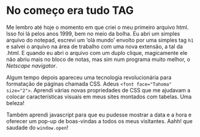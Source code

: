 # No começo era tudo TAG

Me lembro até hoje o momento em que criei o meu primeiro arquivo html. Isso foi lá pelos anos 1999, bem no meio da bolha. Eu abri um simples arquivo do notepad, escrevi um ‘olá mundo’ envolto por uma simples tag ```h1``` e salvei o arquivo na área de trabalho com uma nova extensão, a tal da .html. E quando eu abri o arquivo com um duplo clique, magicamente ele não abriu mais no bloco de notas, mas sim num programa muito melhor, o *Netscape navigator*. 

Algum tempo depois apareceu uma tecnologia revolucionária para formatação de páginas chamada CSS. Adeus ```<font face="Tahoma" size="2">```. Aprendi várias novas propriedades de CSS que me ajudavam a colocar características visuais em meus sites montados com tabelas. Uma beleza! 

Também aprendi javascript para que eu pudesse mostrar a data e a hora e oferecer um pop-up de boas-vindas a todos os meus visitantes. Aahh! que saudade do ```window.open```! 

